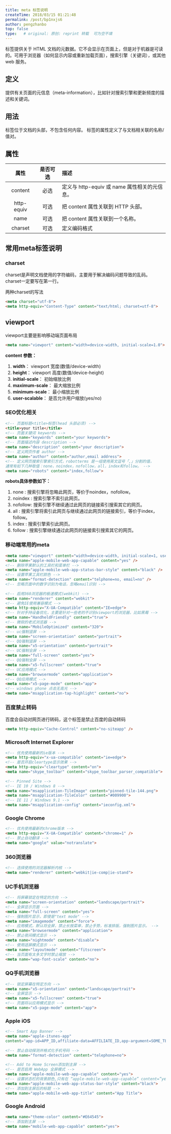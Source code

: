 ```yaml
---
title: meta 标签说明
createTime: 2018/03/15 01:21:48
permalink: /post/bp1nxjs6
author: pengzhanbo
top: false
type:   # original: 原创: reprint 转载  可为空不填
---
```


<meta> 标签提供关于 HTML 文档的元数据。它不会显示在页面上，但是对于机器是可读的。可用于浏览器（如何显示内容或重新加载页面），搜索引擎（关键词），或其他 web 服务。

<!-- more -->

## 定义

提供有关页面的元信息（meta-information），比如针对搜索引擎和更新频度的描述和关键词。

## 用法

标签位于文档的头部，不包含任何内容。<meta> 标签的属性定义了与文档相关联的名称/值对。

## 属性

| 属性 | 是否可选 | 描述 |
| :----: | :----:     | :----  |
| content | 必选  | 定义与 http-equiv 或 name 属性相关的元信息。  |
| http-equiv | 可选 | 把 content 属性关联到 HTTP 头部。 |
| name | 可选 | 把 content 属性关联到一个名称。 |
| charset | 可选 | 定义编码格式 |

## 常用meta标签说明

### charset

charset是声明文档使用的字符编码，主要用于解决编码问题导致的乱码。 charset一定要写在第一行。

两种charset的写法

```html
<meta charset="utf-8">
<meta http-equiv="Content-Type" content="text/html; charset=utf-8">
```

## viewport

viewport主要是影响移动端页面布局

```html
<meta name="viewport" content="width=device-width, initial-scale=1.0">
```

**content 参数：**

1. **width**： viewport 宽度(数值/device-width)
2. **height**： viewport 高度(数值/device-height)
3. **initial-scale**： 初始缩放比例
4. **maximum-scale**： 最大缩放比例
5. **minimum-scale**： 最小缩放比例
6. **user-scalable**： 是否允许用户缩放(yes/no)

### SEO优化相关

```html
<!-- 页面标题<title>标签(head 头部必须) -->
<title>your title</title>
<!-- 页面关键词 keywords -->
<meta name="keywords" content="your keywords">
<!-- 页面描述内容 description -->
<meta name="description" content="your description">
<!-- 定义网页作者 author -->
<meta name="author" content="author,email address">
<!-- 定义网页搜索引擎索引方式，robotterms 是一组使用英文逗号「,」分割的值，
通常有如下几种取值：none，noindex，nofollow，all，index和follow。 -->
<meta name="robots" content="index,follow">
```

**robots具体参数如下：**

1. none : 搜索引擎将忽略此网页，等价于noindex，nofollow。
2. noindex : 搜索引擎不索引此网页。
3. nofollow: 搜索引擎不继续通过此网页的链接索引搜索其它的网页。
4. all : 搜索引擎将索引此网页与继续通过此网页的链接索引，等价于index，follow。
5. index : 搜索引擎索引此网页。
6. follow : 搜索引擎继续通过此网页的链接索引搜索其它的网页。

### 移动端常用的meta

```html
<meta name="viewport" content="width=device-width, initial-scale=1, user-scalable=no" />
<meta name="apple-mobile-web-app-capable" content="yes" />
<!-- 删除苹果默认的工具栏和菜单栏 -->
<meta name="apple-mobile-web-app-status-bar-style" content="black" />
<!-- 设置苹果工具栏颜色 -->
<meta name="format-detection" content="telphone=no, email=no" />
<!-- 忽略页面中的数字识别为电话，忽略email识别 -->
 
<!-- 启用360浏览器的极速模式(webkit) -->
<meta name="renderer" content="webkit">
<!-- 避免IE使用兼容模式 -->
<meta http-equiv="X-UA-Compatible" content="IE=edge">
<!-- 针对手持设备优化，主要是针对一些老的不识别viewport的浏览器，比如黑莓 -->
<meta name="HandheldFriendly" content="true">
<!-- 微软的老式浏览器 -->
<meta name="MobileOptimized" content="320">
<!-- uc强制竖屏 -->
<meta name="screen-orientation" content="portrait">
<!-- QQ强制竖屏 -->
<meta name="x5-orientation" content="portrait">
<!-- UC强制全屏 -->
<meta name="full-screen" content="yes">
<!-- QQ强制全屏 -->
<meta name="x5-fullscreen" content="true">
<!-- UC应用模式 -->
<meta name="browsermode" content="application">
<!-- QQ应用模式 -->
<meta name="x5-page-mode" content="app">
<!-- windows phone 点击无高光 -->
<meta name="msapplication-tap-highlight" content="no">
```

### 百度禁止转码

百度会自动对网页进行转码，这个标签是禁止百度的自动转码

```html
<meta http-equiv="Cache-Control" content="no-siteapp" />
```

### Microsoft Internet Explorer

```html
<!-- 优先使用最新的ie版本 -->
<meta http-equiv="x-ua-compatible" content="ie=edge">
<!-- 是否开启cleartype显示效果 -->
<meta http-equiv="cleartype" content="on">
<meta name="skype_toolbar" content="skype_toolbar_parser_compatible">
 
<!-- Pinned Site -->
<!-- IE 10 / Windows 8 -->
<meta name="msapplication-TileImage" content="pinned-tile-144.png">
<meta name="msapplication-TileColor" content="#009900">
<!-- IE 11 / Windows 9.1 -->
<meta name="msapplication-config" content="ieconfig.xml">
```

### Google Chrome

```html
<!-- 优先使用最新的chrome版本 -->
<meta http-equiv="X-UA-Compatible" content="chrome=1" />
<!-- 禁止自动翻译 -->
<meta name="google" value="notranslate">
```

### 360浏览器

```html
<!-- 选择使用的浏览器解析内核 -->
<meta name="renderer" content="webkit|ie-comp|ie-stand">
```

### UC手机浏览器

```html
<!-- 将屏幕锁定在特定的方向 -->
<meta name="screen-orientation" content="landscape/portrait">
<!-- 全屏显示页面 -->
<meta name="full-screen" content="yes">
<!-- 强制图片显示，即使是"text mode" -->
<meta name="imagemode" content="force">
<!-- 应用模式，默认将全屏，禁止长按菜单，禁止手势，标准排版，强制图片显示。 -->
<meta name="browsermode" content="application">
<!-- 禁止夜间模式显示 -->
<meta name="nightmode" content="disable">
<!-- 使用适屏模式显示 -->
<meta name="layoutmode" content="fitscreen">
<!-- 当页面有太多文字时禁止缩放 -->
<meta name="wap-font-scale" content="no">
```

### QQ手机浏览器

```html
<!-- 锁定屏幕在特定方向 -->
<meta name="x5-orientation" content="landscape/portrait">
<!-- 全屏显示 -->
<meta name="x5-fullscreen" content="true">
<!-- 页面将以应用模式显示 -->
<meta name="x5-page-mode" content="app">
```

### Apple iOS

```html
<!-- Smart App Banner -->
<meta name="apple-itunes-app" 
content="app-id=APP_ID,affiliate-data=AFFILIATE_ID,app-argument=SOME_TEXT">
 
<!-- 禁止自动探测并格式化手机号码 -->
<meta name="format-detection" content="telephone=no">
 
<!-- Add to Home Screen添加到主屏 -->
<!-- 是否启用 WebApp 全屏模式 -->
<meta name="apple-mobile-web-app-capable" content="yes">
<!-- 设置状态栏的背景颜色,只有在 “apple-mobile-web-app-capable” content=”yes” 时生效 -->
<meta name="apple-mobile-web-app-status-bar-style" content="black">
<!-- 添加到主屏后的标题 -->
<meta name="apple-mobile-web-app-title" content="App Title">
```

### Google Android

```html
<meta name="theme-color" content="#E64545">
<!-- 添加到主屏 -->
<meta name="mobile-web-app-capable" content="yes">
```